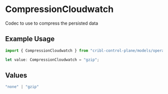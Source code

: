 # CompressionCloudwatch

Codec to use to compress the persisted data

## Example Usage

```typescript
import { CompressionCloudwatch } from "cribl-control-plane/models/operations";

let value: CompressionCloudwatch = "gzip";
```

## Values

```typescript
"none" | "gzip"
```